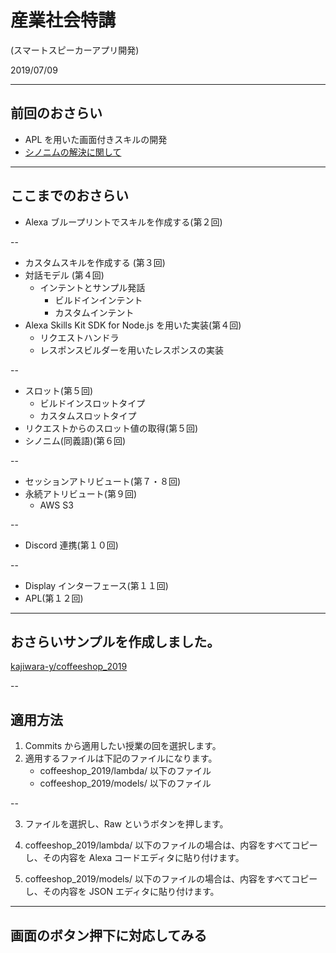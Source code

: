 # 産業社会特講

(スマートスピーカーアプリ開発)

2019/07/09

---

## 前回のおさらい

- APL を用いた画面付きスキルの開発
- [シノニムの解決に関して](https://dev.classmethod.jp/cloud/alexa-dialog-model-validate/)

---

## ここまでのおさらい

- Alexa ブループリントでスキルを作成する(第２回)

--

- カスタムスキルを作成する (第３回)
- 対話モデル (第４回)
  - インテントとサンプル発話
    - ビルドインインテント
    - カスタムインテント
- Alexa Skills Kit SDK for Node.js を用いた実装(第４回)
  - リクエストハンドラ
  - レスポンスビルダーを用いたレスポンスの実装

--

- スロット(第５回)
  - ビルドインスロットタイプ
  - カスタムスロットタイプ
- リクエストからのスロット値の取得(第５回)
- シノニム(同義語)(第６回)

--

- セッションアトリビュート(第７・８回)
- 永続アトリビュート(第９回)
  - AWS S3

--

- Discord 連携(第１０回)

--

- Display インターフェース(第１１回)
- APL(第１２回)

---

## おさらいサンプルを作成しました。

[kajiwara-y/coffeeshop_2019](https://github.com/kajiwara-y/coffeeshop_2019)

--

## 適用方法

1. Commits から適用したい授業の回を選択します。
2. 適用するファイルは下記のファイルになります。
   - coffeeshop_2019/lambda/ 以下のファイル
   - coffeeshop_2019/models/ 以下のファイル

--

3. ファイルを選択し、Raw というボタンを押します。
4. coffeeshop_2019/lambda/ 以下のファイルの場合は、内容をすべてコピーし、その内容を Alexa コードエディタに貼り付けます。

5. coffeeshop_2019/models/ 以下のファイルの場合は、内容をすべてコピーし、その内容を JSON エディタに貼り付けます。

---

## 画面のボタン押下に対応してみる